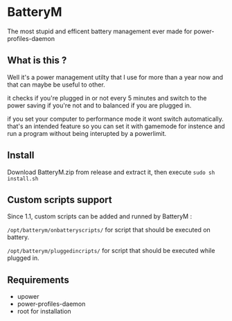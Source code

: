 # BatteryM
The most stupid and efficent battery management ever made for power-profiles-daemon

## What is this ? 

Well it's a power management utilty that I use for more than a year now and that can maybe be useful to other.

it checks if you're plugged in or not every 5 minutes and switch to the power saving if you're not and to balanced if you are plugged in.

if you set your computer to performance mode it wont switch automatically. that's an intended feature so you can set it with gamemode for instence and run a program without being interupted by a powerlimit.

## Install

Download BatteryM.zip from release and extract it, then execute `sudo sh install.sh`

## Custom scripts support

Since 1.1, custom scripts can be added and runned by BatteryM :

`/opt/batterym/onbatteryscripts/` for script that should be executed on battery.

`/opt/batterym/pluggedincripts/` for script that should be executed while plugged in.

## Requirements
- upower
- power-profiles-daemon
- root for installation
